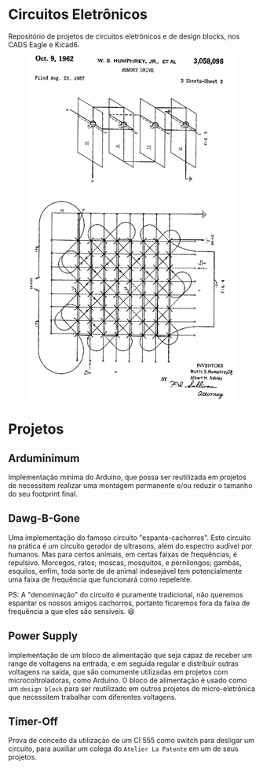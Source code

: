 # Circuitos Eletrônicos
Repositório de projetos de circuitos eletrônicos e de design blocks, nos CADS Eagle e Kicad6.
<div align="center">
    <img src="assets/MagneticCore.png" height="700" />
</div>

# Projetos

## Arduminimum

Implementação mínima do Arduino, que possa ser reutilizada em projetos de necessitem realizar uma montagem permanente e/ou reduzir o tamanho do seu footprint final. 

## Dawg-B-Gone

Uma implementação do famoso circuito "espanta-cachorros". Este circuito na prática é um circuito gerador de ultrasons, além do espectro audível por humanos. Mas para certos animais, em certas faixas de frequências, é repulsivo. Morcegos, ratos; moscas, mosquitos, e pernilongos; gambás, esquilos, enfim, toda sorte de de animal indesejável tem potencialmente uma faixa de frequência que funcionará como repelente. 

PS: A "denominação" do circuito é puramente tradicional, não queremos espantar os nossos amigos cachorros, portanto ficaremos fora da faixa de frequência a que eles são sensíveis. :laughing:

## Power Supply 

Implementação de um bloco de alimentação que seja capaz de receber um range de voltagens na entrada, e em seguida regular e distribuir outras voltagens na saída, que são comumente utilizadas em projetos com microcoltroladoras, como Arduino. O bloco de alimentação é usado como um `design block` para ser reutilizado em outros projetos de micro-eletrônica que necessitem trabalhar com diferentes voltagens. 

## Timer-Off

Prova de conceito da utilização de um CI 555 como switch para desligar um circuito, para auxiliar um colega do `Atelier La Patente` em um de seus projetos. 
